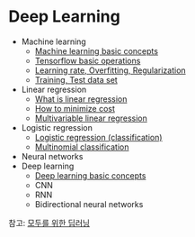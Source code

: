 # Deep Learning

- Machine learning
  - [Machine learning basic concepts](https://github.com/jionchu/TIL/blob/master/Deep%20Learning/Machine%20learning%20basic%20concepts.md)
  - [Tensorflow basic operations](https://github.com/jionchu/TIL/blob/master/Deep%20Learning/Tensorflow%20basic%20operations.md)
  - [Learning rate, Overfitting, Regularization](https://github.com/jionchu/TIL/blob/master/Deep%20Learning/Learning%20rate,%20Overfitting,%20Regularization.md)
  - [Training, Test data set](https://github.com/jionchu/TIL/blob/master/Deep%20Learning/Training,%20Test%20data%20set.md)
- Linear regression
  - [What is linear regression](https://github.com/jionchu/TIL/blob/master/Deep%20Learning/Linear%20regression.md)
  - [How to minimize cost](https://github.com/jionchu/TIL/blob/master/Deep%20Learning/How%20to%20minimize%20cost.md)
  - [Multivariable linear regression](https://github.com/jionchu/TIL/blob/master/Deep%20Learning/Multivariable%20linear%20regression.md)
- Logistic regression
  - [Logistic regression (classification)](https://github.com/jionchu/TIL/blob/master/Deep%20Learning/Logistic%20regression%20(classification).md)
  - [Multinomial classification](https://github.com/jionchu/TIL/blob/master/Deep%20Learning/Multinomial%20classification.md)
- Neural networks
- Deep learning
  - [Deep learning basic concepts](https://github.com/jionchu/TIL/blob/master/Deep%20Learning/Deep%20learning%20basic%20concepts.md)
  - CNN
  - RNN
  - Bidirectional neural networks

참고: [모두를 위한 딥러닝](https://www.youtube.com/watch?v=BS6O0zOGX4E&list=PLlMkM4tgfjnLSOjrEJN31gZATbcj_MpUm)